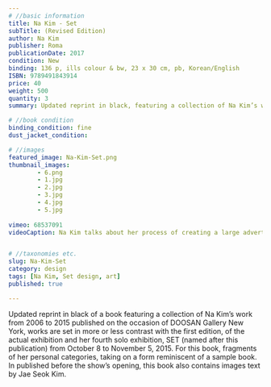 ```yaml
---
# //basic information
title: Na Kim - Set
subTitle: (Revised Edition)
author: Na Kim
publisher: Roma
publicationDate: 2017
condition: New
binding: 136 p, ills colour & bw, 23 x 30 cm, pb, Korean/English
ISBN: 9789491843914
price: 40
weight: 500
quantity: 3
summary: Updated reprint in black, featuring a collection of Na Kim’s work from 2006 to 2015, published on the occasion of DOOSAN Gallery New York.

# //book condition
binding_condition: fine
dust_jacket_condition:

# //images
featured_image: Na-Kim-Set.png
thumbnail_images:
        - 6.png
        - 1.jpg
        - 2.jpg
        - 3.jpg
        - 4.jpg
        - 5.jpg
        
vimeo: 68537091
videoCaption: Na Kim talks about her process of creating a large advertising billboard.


# //taxonomies etc.
slug: Na-Kim-Set
category: design
tags: [Na Kim, Set design, art]
published: true

---
```



Updated reprint in black of a book featuring a collection of Na Kim’s work from 2006 to 2015 published on the occasion of DOOSAN Gallery New York, works are set in more or less contrast with the first edition, of the actual exhibition and her fourth solo exhibition, SET (named after this publication) from October 8 to November 5, 2015. For this book, fragments of her personal categories, taking on a form reminiscent of a sample book. In published before the show’s opening, this book also contains images text by Jae Seok Kim.
